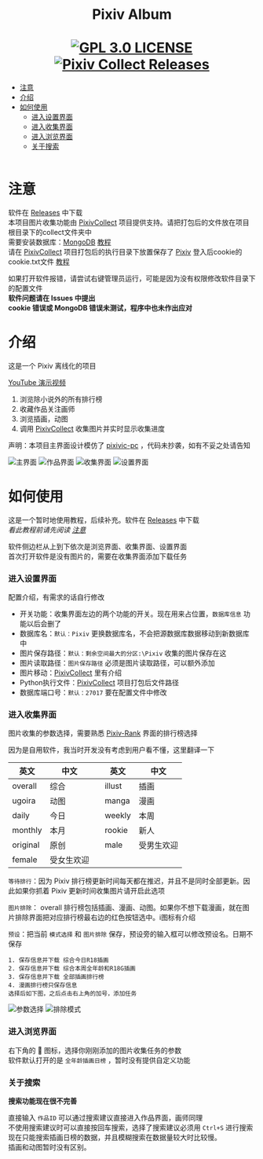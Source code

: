 <h1 align="center">
  Pixiv Album
  <br>
  <br>
  <a href="/LICENSE"><img src="https://img.shields.io/badge/license-GPL%203.0-brightgreen.svg" alt="GPL 3.0 LICENSE"></a>
  <a href="https://github.com/KAKETAKAGE/PixivAlbum/releases"><img src="https://img.shields.io/badge/release-v0.0.1-blue.svg" alt="Pixiv Collect Releases"></a>
</h1>

- [注意](#注意)
- [介绍](#介绍)
- [如何使用](#如何使用)
  - [进入设置界面](#进入设置界面)
  - [进入收集界面](#进入收集界面)
  - [进入浏览界面](#进入浏览界面)
  - [关于搜索](#关于搜索)
  <br><br>

# 注意

软件在 [Releases](https://github.com/KAKETAKAGE/PixivAlbum/releases) 中下载 <br>
本项目图片收集功能由 [PixivCollect](https://github.com/KAKETAKAGE/PixivCollect) 项目提供支持。请把打包后的文件放在项目根目录下的collect文件夹中<br>
需要安装数据库：[MongoDB](https://www.mongodb.com/try/download/community) [教程](/.github/docs/MongoDB.md)<br>
请在 [PixivCollect](https://github.com/KAKETAKAGE/PixivCollect) 项目打包后的执行目录下放置保存了 [Pixiv](https://www.pixiv.net/) 登入后cookie的cookie.txt文件 [教程](/.github/docs/Cookie.md)<br>

如果打开软件报错，请尝试右键管理员运行，可能是因为没有权限修改软件目录下的配置文件<br>
**软件问题请在 Issues 中提出** <br>
**cookie 错误或 MongoDB 错误未测试，程序中也未作出应对**

# 介绍
这是一个 Pixiv 离线化的项目

[YouTube 演示视频](https://www.youtube.com/watch?v=mYO8d-TbU9c)

1. 浏览除小说外的所有排行榜
2. 收藏作品关注画师
3. 浏览插画，动图
4. 调用 [PixivCollect](https://github.com/KAKETAKAGE/PixivCollect) 收集图片并实时显示收集进度
   <br>
   
声明：本项目主界面设计模仿了 [pixivic-pc](https://github.com/cheer-fun/pixivic-pc) ，代码未抄袭，如有不妥之处请告知

![主界面](https://raw.githubusercontent.com/KAKETAKAGE/PixivAlbum/master/.github/imgs/home.png)
![作品界面](https://raw.githubusercontent.com/KAKETAKAGE/PixivAlbum/master/.github/imgs/illust.png)
![收集界面](https://raw.githubusercontent.com/KAKETAKAGE/PixivAlbum/master/.github/imgs/collect.png)
![设置界面](https://raw.githubusercontent.com/KAKETAKAGE/PixivAlbum/master/.github/imgs/setting.png)

# 如何使用

这是一个暂时地使用教程，后续补充。软件在 [Releases](https://github.com/KAKETAKAGE/PixivAlbum/releases) 中下载<br>
_看此教程前请先阅读 [注意](#注意)_ <br>

软件侧边栏从上到下依次是浏览界面、收集界面、设置界面 <br>
首次打开软件是没有图片的，需要在收集界面添加下载任务

### 进入设置界面

配置介绍，有需求的话自行修改

* 开关功能：收集界面左边的两个功能的开关。现在用来占位置，`数据库信息` 功能以后会删了
* 数据库名：`默认：Pixiv` 更换数据库名，不会把源数据库数据移动到新数据库中
* 图片保存路径：`默认：剩余空间最大的分区:\Pixiv` 收集的图片保存在这
* 图片读取路径：`图片保存路径` 必须是图片读取路径，可以额外添加
* 图片移动：[PixivCollect](https://github.com/KAKETAKAGE/PixivCollect) 里有介绍
* Python执行文件：[PixivCollect](https://github.com/KAKETAKAGE/PixivCollect) 项目打包后文件路径
* 数据库端口号：`默认：27017` 要在配置文件中修改

### 进入收集界面

图片收集的参数选择，需要熟悉 [Pixiv-Rank](https://www.pixiv.net/ranking.php) 界面的排行榜选择

因为是自用软件，我当时开发没有考虑到用户看不懂，这里翻译一下

| 英文       | 中文    |     | 英文     | 中文    |
|----------|-------|-----|--------|-------|
| overall  | 综合    |     | illust | 插画    |
| ugoira   | 动图    |     | manga  | 漫画    |
| daily    | 今日    |     | weekly | 本周    |
| monthly  | 本月    |     | rookie | 新人    |
| original | 原创    |     | male   | 受男生欢迎 |
| female   | 受女生欢迎 |     |        |       |

`等待排行`：因为 Pixiv 排行榜更新时间每天都在推迟，并且不是同时全部更新。因此如果你抓着 Pixiv 更新时间收集图片请开启此选项

`图片排除`： overall 排行榜包括插画、漫画、动图。如果你不想下载漫画，就在图片排除界面把对应排行榜最右边的红色按钮选中。i图标有介绍

`预设`：把当前 `模式选择` 和 `图片排除` 保存，预设旁的输入框可以修改预设名。日期不保存

```
1. 保存信息并下载 综合今日R18插画
2. 保存信息并下载 综合本周全年龄和R18G插画
3. 保存信息并下载 全部插画排行榜
4. 漫画排行榜只保存信息
选择后如下图，之后点击右上角的加号，添加任务
```
![参数选择](https://raw.githubusercontent.com/KAKETAKAGE/PixivAlbum/master/.github/imgs/task_add_1.png)
![排除模式](https://raw.githubusercontent.com/KAKETAKAGE/PixivAlbum/master/.github/imgs/task_add_2.png)

### 进入浏览界面

右下角的 📅 图标，选择你刚刚添加的图片收集任务的参数 <br>
软件默认打开的是 `全年龄插画日榜` ，暂时没有提供自定义功能

### 关于搜索

**搜索功能现在很不完善** <br>

直接输入 `作品ID` 可以通过搜索建议直接进入作品界面，画师同理 <br>
不使用搜索建议时可以直接按回车搜索，选择了搜索建议必须用 `Ctrl+S` 进行搜索 <br> 
现在只能搜索插画日榜的数据，并且模糊搜索在数据量较大时比较慢。<br>
插画和动图暂时没有区别。
